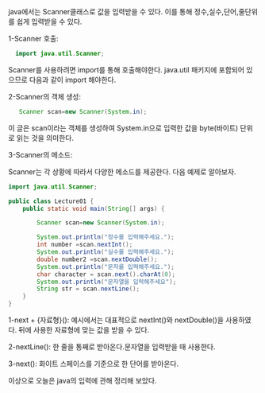 java에서는 Scanner클래스로 값을 입력받을 수 있다.
이를 통해 정수,실수,단어,줄단위를 쉽게 입력받을 수 있다.

1-Scanner 호출:
  
  ```java
    import java.util.Scanner;  
  ```  
   
  Scanner를 사용하려면 import를 통해 호출해야한다. 
  java.util 패키지에 포함되어 있으므로 다음과 같이 import 해야한다.
  
2-Scanner의 객체 생성:

  ```java
     Scanner scan=new Scanner(System.in);
  ```
  
이 글은 scan이라는 객체를 생성하여 System.in으로 입력한 값을 byte(바이트) 단위로 읽는 것을 의미한다.

3-Scanner의 메소드:

Scanner는 각 상황에 따라서 다양한 메소드를 제공한다.
다음 예제로 알아보자.

```java
import java.util.Scanner;

public class Lecture01 {
    public static void main(String[] args) {

        Scanner scan=new Scanner(System.in);

        System.out.println("정수를 입력해주세요.");
        int number =scan.nextInt();
        System.out.println("실수를 입력해주세요.");
        double number2 =scan.nextDouble();
        System.out.println("문자를 입력해주세요.");
        char character = scan.next().charAt(0);
        System.out.println("문자열을 입력해주세요");
        String str = scan.nextLine();
    }
}
```

1-next + {자료형}():
      예시에서는 대표적으로 nextInt()와 nextDouble()을 사용하였다. 
      뒤에 사용한 자료형에 맞는 값을 받을 수 있다.

2-nextLine():
      한 줄을 통째로 받아온다.문자열을 입력받을 때 사용한다.
    
3-next():
      화이트 스페이스를 기준으로 한 단어를 받아온다.

이상으로 오늘은 java의 입력에 관해 정리해 보았다.

